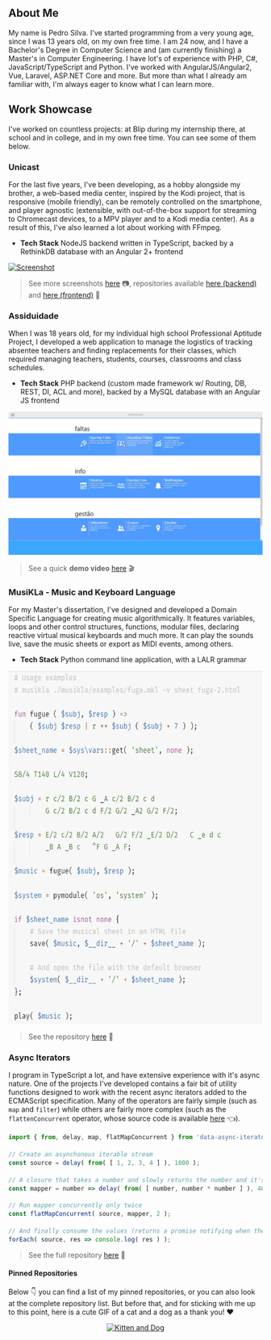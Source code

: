 ## About Me
My name is Pedro Silva. I've started programming from a very young age, since I was 13 years old, on my own free time. I am 24 now, and I have a Bachelor's Degree in Computer Science and (am currently finishing) a Master's in Computer Engineering. I have lot's of experience with PHP, C#, JavaScript/TypeScript and Python. I've worked with AngularJS/Angular2, Vue, Laravel, ASP.NET Core and more. But more than what I already am familiar with, I'm always eager to know what I can learn more.

## Work Showcase
I've worked on countless projects: at Blip during my internship there, at school and in college, and in my own free time. You can see some of them below.

### Unicast
For the last five years, I've been developing, as a hobby alongside my brother, a web-based media center, inspired by the Kodi project, that is responsive (mobile friendly), can be remotely controlled on the smartphone, and player agnostic (extensible, with out-of-the-box support for streaming to Chromecast devices, to a MPV player and to a Kodi media center). As a result of this, I've also learned a lot about working with FFmpeg.

 - **Tech Stack** NodeJS backend written in TypeScript, backed by a RethinkDB database with an Angular 2+ frontend
 
 [![Screenshot](http://pedromsilvapt.github.io/unicast/images/screenshots/alpha/shows-list.png)](http://pedromsilvapt.github.io/unicast/screenshots.html#lg=1&slide=2)

> See more screenshots [here](http://pedromsilvapt.github.io/unicast/screenshots.html#lg=1&slide=2) :camera:, repositories available [here (backend)](https://github.com/pedromsilvapt/unicast) and [here (frontend)](https://gitlab.com/unicast/unicast-interface) :memo:

### Assiduidade
When I was 18 years old, for my individual high school Professional Aptitude Project, I developed a web application to manage the logistics of tracking absentee teachers and finding replacements for their classes, which required managing teachers, students, courses, classrooms and class schedules.

 - **Tech Stack** PHP backend (custom made framework w/ Routing, DB, REST, DI, ACL and more), backed by a MySQL database with an Angular JS frontend
 
 [![Screenshot](https://github.com/pedromsilvapt/pedromsilvapt/raw/master/assiduidade-screenshot.jpg)](https://www.youtube.com/watch?v=UaVlAQFEcIM&list=PLt5ao-eCbVn3kK2h63uE7F2ggw7CXYRIR&index=4)

> See a quick **demo video** [here](https://www.youtube.com/watch?v=UaVlAQFEcIM&list=PLt5ao-eCbVn3kK2h63uE7F2ggw7CXYRIR&index=4) :clapper:

### MusiKLa - Music and Keyboard Language
For my Master's dissertation, I've designed and developed a Domain Specific Language for creating music algorithmically. It features variables, loops and other control structures, functions, modular files, declaring reactive virtual musical keyboards and much more. It can play the sounds live, save the music sheets or export as MIDI events, among others.

- **Tech Stack** Python command line application, with a LALR grammar

<p align="center">
  <a href="https://tenor.com/view/dogs-cats-gif-8707712">
  <img height="700px" src="https://raw.githubusercontent.com/pedromsilvapt/pedromsilvapt/master/musikla.png" alt="Musikla Code Sample">
  </a>
</p>

> See the repository [here](https://github.com/pedromsilvapt/miei-dissertation) :memo:

### Async Iterators
I program in TypeScript a lot, and have extensive experience with it's async nature. One of the projects I've developed contains a fair bit of utility functions designed to work with the recent async iterators added to the ECMAScript specification. Many of the operators are fairly simple (such as `map` and `filter`) while others are fairly more complex (such as the `flattenConcurrent` operator, whose source code is available [here](https://github.com/pedromsilvapt/data-async-iterator/blob/master/src/combinators/flatMap.ts#L38-L215) :point_left:).

```typescript
import { from, delay, map, flatMapConcurrent } from 'data-async-iterators';

// Create an asynchonous iterable stream
const source = delay( from( [ 1, 2, 3, 4 ] ), 1000 );

// A closure that takes a number and slowly returns the number and it's square
const mapper = number => delay( from( [ number, number * number ] ), 4000 );

// Run mapper concurrently only twice
const flatMapConcurrent( source, mapper, 2 );

// And finally consume the values (returns a promise notifying when the iterator ends)
forEach( source, res => console.log( res ) );
```
> See the full repository [here](https://github.com/pedromsilvapt/data-async-iterator) :memo:

#### Pinned Repositories
Below :point_down: you can find a list of my pinned repositories, or you can also look at the complete repository list. But before that, and for sticking with me up to this point, here is a cute GIF of a cat and a dog as a thank you! :heart:
<p align="center">
  <a href="https://tenor.com/view/dogs-cats-gif-8707712">
  <img width="460" src="https://media1.tenor.com/images/849c5a458f1e7b9ea271e8f1829a2663/tenor.gif?itemid=8707712" alt="Kitten and Dog">
  </a>
</p>
